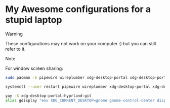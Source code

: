 # My Awesome configurations for a stupid laptop

> [!WARNING]
> These configurations may not work on your computer :) but you can still refer to it.

> [!NOTE]
> For window screen sharing:

```bash
sudo pacman -S pipewire wireplumber xdg-desktop-portal xdg-desktop-portal-hyprland

systemctl --user restart pipewire wireplumber xdg-desktop-portal xdg-desktop-portal-hyprland

yay -S xdg-desktop-portal-hyprland-git
alias gdisplay "env XDG_CURRENT_DESKTOP=gnome gnome-control-center display"
```
